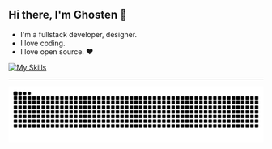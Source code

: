 ## Hi there, I'm Ghosten 👋

- I'm a fullstack developer, designer.
- I love coding.
- I love open source. ❤️

[![My Skills](https://skillicons.dev/icons?perline=14&i=angular,apple,bootstrap,css,dart,docker,electron,figma,flutter,git,github,githubactions,html,idea,ai,js,kotlin,linux,md,mysql,nginx,nodejs,ps,postman,reactivex,redis,regex,rust,sass,sqlite,svg,swift,tauri,threejs,ts,ubuntu,vite,vscode,vue,wasm,windows,yarn)](https://github.com/GhostenEditor)

---

<picture>
     <source media="(prefers-color-scheme: dark)" srcset="https://raw.githubusercontent.com/GhostenEditor/GhostenEditor/main/out/github-snake-dark.svg" />
     <source media="(prefers-color-scheme: light)" srcset="https://raw.githubusercontent.com/GhostenEditor/GhostenEditor/main/out/github-snake.svg" />
     <img alt="Star History Chart" src="https://raw.githubusercontent.com/GhostenEditor/GhostenEditor/main/out/github-snake.svg" />
</picture>
